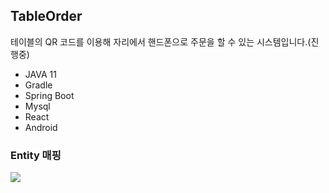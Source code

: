 ## TableOrder
테이블의 QR 코드를 이용해 자리에서 핸드폰으로 주문을 할 수 있는 시스템입니다.(진행중)

- JAVA 11
- Gradle
- Spring Boot
- Mysql
- React
- Android

### Entity 매핑
<img src="https://user-images.githubusercontent.com/69130921/118507157-efa54680-b768-11eb-82ff-af6ff6656613.png"><br>



